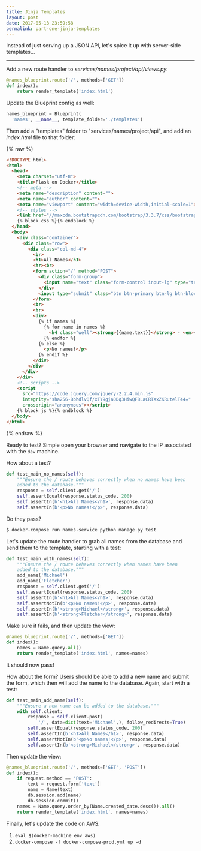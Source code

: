 ```yaml
---
title: Jinja Templates
layout: post
date: 2017-05-13 23:59:58
permalink: part-one-jinja-templates
---
```


Instead of just serving up a JSON API, let's spice it up with server-side templates...

---

Add a new route handler to *services/names/project/api/views.py*:

```python
@names_blueprint.route('/', methods=['GET'])
def index():
    return render_template('index.html')
```

Update the Blueprint config as well:

```python
names_blueprint = Blueprint(
  'names', __name__, template_folder='./templates')
```

Then add a "templates" folder to "services/names/project/api", and add an *index.html* file to that folder:

{% raw %}
```html
<!DOCTYPE html>
<html>
  <head>
    <meta charset="utf-8">
    <title>Flask on Docker</title>
    <!-- meta -->
    <meta name="description" content="">
    <meta name="author" content="">
    <meta name="viewport" content="width=device-width,initial-scale=1">
    <!-- styles -->
    <link href="//maxcdn.bootstrapcdn.com/bootstrap/3.3.7/css/bootstrap.min.css" rel="stylesheet">
    {% block css %}{% endblock %}
  </head>
  <body>
    <div class="container">
      <div class="row">
        <div class="col-md-4">
          <br>
          <h1>All Names</h1>
          <hr><br>
          <form action="/" method="POST">
            <div class="form-group">
              <input name="text" class="form-control input-lg" type="text" placeholder="Enter a name" required>
            </div>
            <input type="submit" class="btn btn-primary btn-lg btn-block" value="Submit">
          </form>
          <br>
          <hr>
          <div>
            {% if names %}
              {% for name in names %}
                <h4 class="well"><strong>{{name.text}}</strong> - <em>{{name.created_date.strftime('%Y-%m-%d')}}</em></h4>
              {% endfor %}
            {% else %}
              <p>No names!</p>
            {% endif %}
          </div>
        </div>
      </div>
    </div>
    <!-- scripts -->
    <script
      src="https://code.jquery.com/jquery-2.2.4.min.js"
      integrity="sha256-BbhdlvQf/xTY9gja0Dq3HiwQF8LaCRTXxZKRutelT44="
      crossorigin="anonymous"></script>
    {% block js %}{% endblock %}
  </body>
</html>
```
{% endraw %}

Ready to test? Simple open your browser and navigate to the IP associated with the `dev` machine.

How about a test?

```python
def test_main_no_names(self):
    """Ensure the / route behaves correctly when no names have been
    added to the database."""
    response = self.client.get('/')
    self.assertEqual(response.status_code, 200)
    self.assertIn(b'<h1>All Names</h1>', response.data)
    self.assertIn(b'<p>No names!</p>', response.data)
```

Do they pass?

```sh
$ docker-compose run names-service python manage.py test
```

Let's update the route handler to grab all names from the database and send them to the template, starting with a test:

```python
def test_main_with_names(self):
    """Ensure the / route behaves correctly when names have been
    added to the database."""
    add_name('Michael')
    add_name('Fletcher')
    response = self.client.get('/')
    self.assertEqual(response.status_code, 200)
    self.assertIn(b'<h1>All Names</h1>', response.data)
    self.assertNotIn(b'<p>No names!</p>', response.data)
    self.assertIn(b'<strong>Michael</strong>', response.data)
    self.assertIn(b'<strong>Fletcher</strong>', response.data)
```

Make sure it fails, and then update the view:

```python
@names_blueprint.route('/', methods=['GET'])
def index():
    names = Name.query.all()
    return render_template('index.html', names=names)
```

It should now pass!

How about the form? Users should be able to add a new name and submit the form, which then will add the name to the database. Again, start with a test:

```python
def test_main_add_name(self):
    """Ensure a new name can be added to the database."""
    with self.client:
        response = self.client.post(
            '/', data=dict(text='Michael',), follow_redirects=True)
        self.assertEqual(response.status_code, 200)
        self.assertIn(b'<h1>All Names</h1>', response.data)
        self.assertNotIn(b'<p>No names!</p>', response.data)
        self.assertIn(b'<strong>Michael</strong>', response.data)
```

Then update the view:

```python
@names_blueprint.route('/', methods=['GET', 'POST'])
def index():
    if request.method == 'POST':
        text = request.form['text']
        name = Name(text)
        db.session.add(name)
        db.session.commit()
    names = Name.query.order_by(Name.created_date.desc()).all()
    return render_template('index.html', names=names)
```

Finally, let's update the code on AWS.

1. `eval $(docker-machine env aws)`
1. `docker-compose -f docker-compose-prod.yml up -d`

